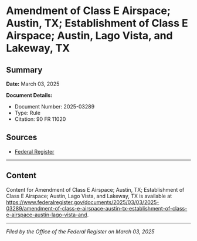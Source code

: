 # Amendment of Class E Airspace; Austin, TX; Establishment of Class E Airspace; Austin, Lago Vista, and Lakeway, TX

## Summary

**Date:** March 03, 2025

**Document Details:**
- Document Number: 2025-03289
- Type: Rule
- Citation: 90 FR 11020

## Sources
- [Federal Register](https://www.federalregister.gov/documents/2025/03/03/2025-03289/amendment-of-class-e-airspace-austin-tx-establishment-of-class-e-airspace-austin-lago-vista-and)

---

## Content

Content for Amendment of Class E Airspace; Austin, TX; Establishment of Class E Airspace; Austin, Lago Vista, and Lakeway, TX is available at https://www.federalregister.gov/documents/2025/03/03/2025-03289/amendment-of-class-e-airspace-austin-tx-establishment-of-class-e-airspace-austin-lago-vista-and.

---

*Filed by the Office of the Federal Register on March 03, 2025*
